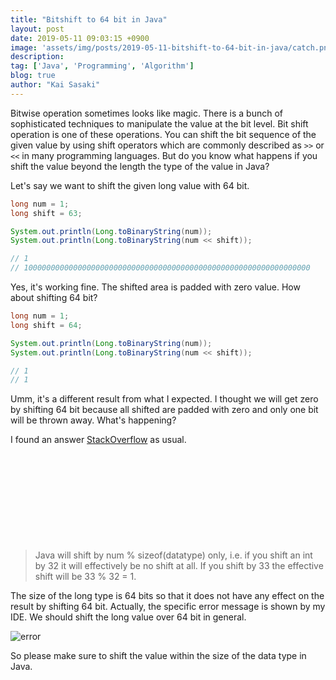 ```yaml
---
title: "Bitshift to 64 bit in Java"
layout: post
date: 2019-05-11 09:03:15 +0900
image: 'assets/img/posts/2019-05-11-bitshift-to-64-bit-in-java/catch.png'
description: 
tag: ['Java', 'Programming', 'Algorithm']
blog: true
author: "Kai Sasaki"
---
```


Bitwise operation sometimes looks like magic. There is a bunch of sophisticated techniques to manipulate the value at the bit level.
Bit shift operation is one of these operations. You can shift the bit sequence of the given value by using shift operators which are commonly described as `>>` or `<<` in many programming languages. But do you know what happens if you shift the value beyond the length the type of the value in Java?

Let's say we want to shift the given long value with 64 bit.

```java
long num = 1;
long shift = 63;

System.out.println(Long.toBinaryString(num));
System.out.println(Long.toBinaryString(num << shift));

// 1
// 1000000000000000000000000000000000000000000000000000000000000000
```

Yes, it's working fine. The shifted area is padded with zero value. How about shifting 64 bit?

```java
long num = 1;
long shift = 64;

System.out.println(Long.toBinaryString(num));
System.out.println(Long.toBinaryString(num << shift));

// 1
// 1
```

Umm, it's a different result from what I expected. I thought we will get zero by shifting 64 bit because all shifted are padded with zero and only one bit will be thrown away. What's happening?

I found an answer [StackOverflow](https://stackoverflow.com/questions/43763619/bitshift-to-64th-bit-in-java) as usual.

<div class="iframely-embed"><div class="iframely-responsive" style="height: 140px; padding-bottom: 0;"><a href="https://stackoverflow.com/questions/43763619/bitshift-to-64th-bit-in-java" data-iframely-url="//cdn.iframe.ly/api/iframe?url=https%3A%2F%2Fstackoverflow.com%2Fquestions%2F43763619%2Fbitshift-to-64th-bit-in-java&amp;key=bdc42bc7d0ac2cb711b2a2dd9dadd063"></a></div></div><script async src="//cdn.iframe.ly/embed.js" charset="utf-8"></script>

> Java will shift by num % sizeof(datatype) only, i.e. if you shift an int by 32 it will effectively be no shift at all. If you shift by 33 the effective shift will be 33 % 32 = 1.

The size of the long type is 64 bits so that it does not have any effect on the result by shifting 64 bit. Actually, the specific error message is shown by my IDE. We should shift the long value over 64 bit in general.

![error](/assets/img/posts/2019-05-11-bitshift-to-64-bit-in-java/error.png)

So please make sure to shift the value within the size of the data type in Java.